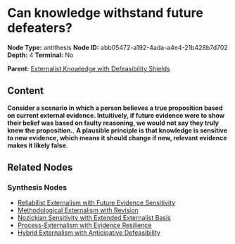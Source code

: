 # Can knowledge withstand future defeaters?

**Node Type:** antithesis
**Node ID:** abb05472-a192-4ada-a4e4-21b428b7d702
**Depth:** 4
**Terminal:** No

**Parent:** [Externalist Knowledge with Defeasibility Shields](externalist-knowledge-with-defeasibility-shields-synthesis-b0c6cb69-6364-4e82-8756-43a3706c17aa.md)

## Content

**Consider a scenario in which a person believes a true proposition based on current external evidence. Intuitively, if future evidence were to show their belief was based on faulty reasoning, we would not say they truly knew the proposition.**, **A plausible principle is that knowledge is sensitive to new evidence, which means it should change if new, relevant evidence makes it likely false.**

## Related Nodes

### Synthesis Nodes

- [Reliabilist Externalism with Future Evidence Sensitivity](reliabilist-externalism-with-future-evidence-sensitivity-synthesis-f1a756dc-7c09-4b0e-bf82-4830d50d81a2.md)
- [Methodological Externalism with Revision](methodological-externalism-with-revision-synthesis-a16029ad-d78c-4cda-b3e5-d1f6b413e5f3.md)
- [Nozickian Sensitivity with Extended Externalist Basis](nozickian-sensitivity-with-extended-externalist-basis-synthesis-fd4fea7c-9355-4526-90e6-bb794d0a81c7.md)
- [Process-Externalism with Evidence Resilience](process-externalism-with-evidence-resilience-synthesis-7ff79ab5-de2b-41e3-91ac-25484f7158ce.md)
- [Hybrid Externalism with Anticipative Defeasibility](hybrid-externalism-with-anticipative-defeasibility-synthesis-4274baf8-7522-4135-bb4f-59903e7959f6.md)
